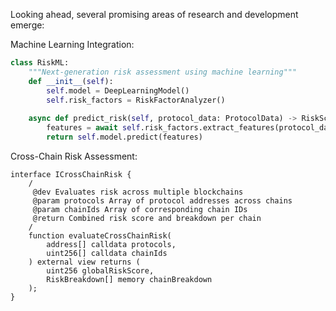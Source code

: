 Looking ahead, several promising areas of research and development emerge:

Machine Learning Integration:
```python
class RiskML:
    """Next-generation risk assessment using machine learning"""
    def __init__(self):
        self.model = DeepLearningModel()
        self.risk_factors = RiskFactorAnalyzer()
        
    async def predict_risk(self, protocol_data: ProtocolData) -> RiskScore:
        features = await self.risk_factors.extract_features(protocol_data)
        return self.model.predict(features)
```

Cross-Chain Risk Assessment:
```solidity
interface ICrossChainRisk {
    /
     @dev Evaluates risk across multiple blockchains
     @param protocols Array of protocol addresses across chains
     @param chainIds Array of corresponding chain IDs
     @return Combined risk score and breakdown per chain
    /
    function evaluateCrossChainRisk(
        address[] calldata protocols,
        uint256[] calldata chainIds
    ) external view returns (
        uint256 globalRiskScore,
        RiskBreakdown[] memory chainBreakdown
    );
}
```
